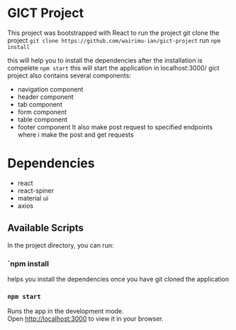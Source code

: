 # GICT Project

This project was bootstrapped with React
to run the project git clone the project 
  `git clone https://github.com/wairimu-ian/gict-project`
run
  `npm install`
  
this will help you to install the dependencies
after the installation is compelete
  `npm start`
this will start the application in localhost:3000/
gict project also contains several components:
- navigation component
- header component
- tab component
- form component
- table component
- footer component
It also make post request to specified endpoints where i make the post and get requests

# Dependencies
- react
- react-spiner
- material ui
- axios

## Available Scripts

In the project directory, you can run:

### `npm install  

helps you install the dependencies once you have git cloned the application

### `npm start`

Runs the app in the development mode.\
Open [http://localhost:3000](http://localhost:3000) to view it in your browser.
